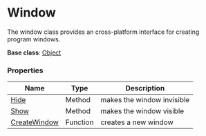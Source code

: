 # Window #
The window class provides an cross-platform interface for creating program windows.

**Base class**: [Object](Object)

### Properties ###
| Name | Type | Description |
|---|---|---|
| [Hide](Window_Hide.md) | Method | makes the window invisible |
| [Show](Window_Show.md) | Method | makes the window visible |
| [CreateWindow](CreateWindow) | Function | creates a new window |

